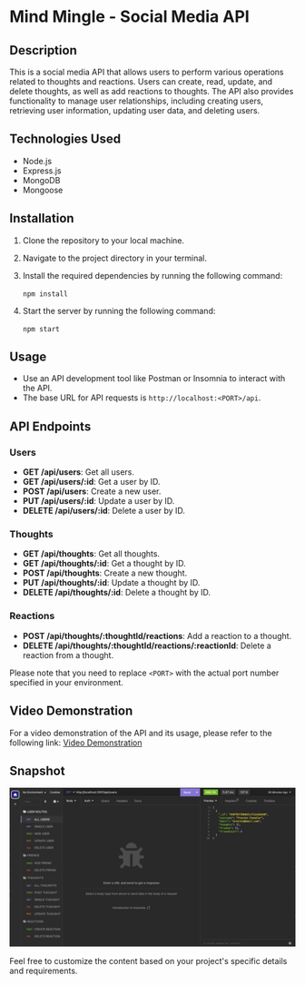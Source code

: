 # Mind Mingle - Social Media API

## Description

This is a social media API that allows users to perform various operations related to thoughts and reactions. Users can create, read, update, and delete thoughts, as well as add reactions to thoughts. The API also provides functionality to manage user relationships, including creating users, retrieving user information, updating user data, and deleting users.

## Technologies Used

- Node.js
- Express.js
- MongoDB
- Mongoose

## Installation

1. Clone the repository to your local machine.
2. Navigate to the project directory in your terminal.
3. Install the required dependencies by running the following command:

   `npm install`

4. Start the server by running the following command:

   `npm start`

## Usage

- Use an API development tool like Postman or Insomnia to interact with the API.
- The base URL for API requests is `http://localhost:<PORT>/api`.

## API Endpoints

### Users

- **GET /api/users**: Get all users.
- **GET /api/users/:id**: Get a user by ID.
- **POST /api/users**: Create a new user.
- **PUT /api/users/:id**: Update a user by ID.
- **DELETE /api/users/:id**: Delete a user by ID.

### Thoughts

- **GET /api/thoughts**: Get all thoughts.
- **GET /api/thoughts/:id**: Get a thought by ID.
- **POST /api/thoughts**: Create a new thought.
- **PUT /api/thoughts/:id**: Update a thought by ID.
- **DELETE /api/thoughts/:id**: Delete a thought by ID.

### Reactions

- **POST /api/thoughts/:thoughtId/reactions**: Add a reaction to a thought.
- **DELETE /api/thoughts/:thoughtId/reactions/:reactionId**: Delete a reaction from a thought.

Please note that you need to replace `<PORT>` with the actual port number specified in your environment.

## Video Demonstration

For a video demonstration of the API and its usage, please refer to the following link: [Video Demonstration](https://youtu.be/USBEno9YwF8)

## Snapshot

![snapshot](/assets/screenshot.png)

Feel free to customize the content based on your project's specific details and requirements.
